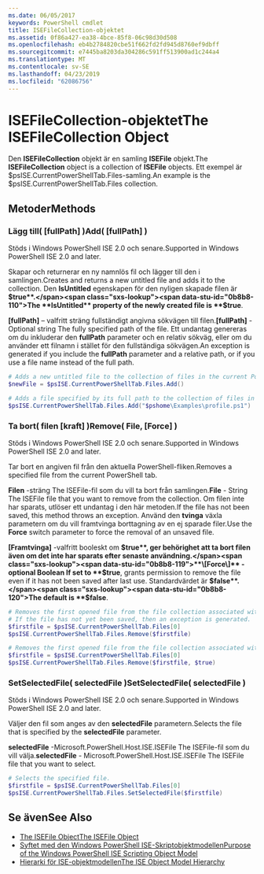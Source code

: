 ```yaml
---
ms.date: 06/05/2017
keywords: PowerShell cmdlet
title: ISEFileCollection-objektet
ms.assetid: 0f86a427-ea38-4bce-85f8-06c98d30d508
ms.openlocfilehash: eb4b2784820cbe51f662fd2fd945d8760ef9dbff
ms.sourcegitcommit: e7445ba8203da304286c591ff513900ad1c244a4
ms.translationtype: MT
ms.contentlocale: sv-SE
ms.lasthandoff: 04/23/2019
ms.locfileid: "62086756"
---
```

# <a name="the-isefilecollection-object"></a><span data-ttu-id="0b8b8-103">ISEFileCollection-objektet</span><span class="sxs-lookup"><span data-stu-id="0b8b8-103">The ISEFileCollection Object</span></span>

<span data-ttu-id="0b8b8-104">Den **ISEFileCollection** objekt är en samling **ISEFile** objekt.</span><span class="sxs-lookup"><span data-stu-id="0b8b8-104">The **ISEFileCollection** object is a collection of **ISEFile** objects.</span></span> <span data-ttu-id="0b8b8-105">Ett exempel är $psISE.CurrentPowerShellTab.Files-samling.</span><span class="sxs-lookup"><span data-stu-id="0b8b8-105">An example is the $psISE.CurrentPowerShellTab.Files collection.</span></span>

## <a name="methods"></a><span data-ttu-id="0b8b8-106">Metoder</span><span class="sxs-lookup"><span data-stu-id="0b8b8-106">Methods</span></span>

### <a name="add-fullpath-"></a><span data-ttu-id="0b8b8-107">Lägg till\( \[fullPath\] \)</span><span class="sxs-lookup"><span data-stu-id="0b8b8-107">Add\( \[fullPath\] \)</span></span>

<span data-ttu-id="0b8b8-108">Stöds i Windows PowerShell ISE 2.0 och senare.</span><span class="sxs-lookup"><span data-stu-id="0b8b8-108">Supported in Windows PowerShell ISE 2.0 and later.</span></span>

<span data-ttu-id="0b8b8-109">Skapar och returnerar en ny namnlös fil och lägger till den i samlingen.</span><span class="sxs-lookup"><span data-stu-id="0b8b8-109">Creates and returns a new untitled file and adds it to the collection.</span></span> <span data-ttu-id="0b8b8-110">Den **IsUntitled** egenskapen för den nyligen skapade filen är **$true**.</span><span class="sxs-lookup"><span data-stu-id="0b8b8-110">The **IsUntitled** property of the newly created file is **$true**.</span></span>

<span data-ttu-id="0b8b8-111">**\[fullPath\]**  – valfritt sträng fullständigt angivna sökvägen till filen.</span><span class="sxs-lookup"><span data-stu-id="0b8b8-111">**\[fullPath\]** - Optional string The fully specified path of the file.</span></span> <span data-ttu-id="0b8b8-112">Ett undantag genereras om du inkluderar den **fullPath** parameter och en relativ sökväg, eller om du använder ett filnamn i stället för den fullständiga sökvägen.</span><span class="sxs-lookup"><span data-stu-id="0b8b8-112">An exception is generated if you include the **fullPath** parameter and a relative path, or if you use a file name instead of the full path.</span></span>

```powershell
# Adds a new untitled file to the collection of files in the current PowerShell tab.
$newFile = $psISE.CurrentPowerShellTab.Files.Add()

# Adds a file specified by its full path to the collection of files in the current PowerShell tab.
$psISE.CurrentPowerShellTab.Files.Add("$pshome\Examples\profile.ps1")
```

### <a name="remove-file-force-"></a><span data-ttu-id="0b8b8-113">Ta bort\( filen \[kraft\] \)</span><span class="sxs-lookup"><span data-stu-id="0b8b8-113">Remove\( File, \[Force\] \)</span></span>

<span data-ttu-id="0b8b8-114">Stöds i Windows PowerShell ISE 2.0 och senare.</span><span class="sxs-lookup"><span data-stu-id="0b8b8-114">Supported in Windows PowerShell ISE 2.0 and later.</span></span>

<span data-ttu-id="0b8b8-115">Tar bort en angiven fil från den aktuella PowerShell-fliken.</span><span class="sxs-lookup"><span data-stu-id="0b8b8-115">Removes a specified file from the current PowerShell tab.</span></span>

<span data-ttu-id="0b8b8-116">**Filen** -sträng The ISEFile-fil som du vill ta bort från samlingen.</span><span class="sxs-lookup"><span data-stu-id="0b8b8-116">**File** - String The ISEFile file that you want to remove from the collection.</span></span> <span data-ttu-id="0b8b8-117">Om filen inte har sparats, utlöser ett undantag i den här metoden.</span><span class="sxs-lookup"><span data-stu-id="0b8b8-117">If the file has not been saved, this method throws an exception.</span></span> <span data-ttu-id="0b8b8-118">Använd den **tvinga** växla parametern om du vill framtvinga borttagning av en ej sparade filer.</span><span class="sxs-lookup"><span data-stu-id="0b8b8-118">Use the **Force** switch parameter to force the removal of an unsaved file.</span></span>

<span data-ttu-id="0b8b8-119">**\[Framtvinga\]**  -valfritt booleskt om **$true**, ger behörighet att ta bort filen även om det inte har sparats efter senaste användning.</span><span class="sxs-lookup"><span data-stu-id="0b8b8-119">**\[Force\]** - optional Boolean If set to **$true**, grants permission to remove the file even if it has not been saved after last use.</span></span> <span data-ttu-id="0b8b8-120">Standardvärdet är **$false**.</span><span class="sxs-lookup"><span data-stu-id="0b8b8-120">The default is **$false**.</span></span>

```powershell
# Removes the first opened file from the file collection associated with the current PowerShell tab.
# If the file has not yet been saved, then an exception is generated.
$firstfile = $psISE.CurrentPowerShellTab.Files[0]
$psISE.CurrentPowerShellTab.Files.Remove($firstfile)

# Removes the first opened file from the file collection associated with the current PowerShell tab, even if it has not been saved.
$firstfile = $psISE.CurrentPowerShellTab.Files[0]
$psISE.CurrentPowerShellTab.Files.Remove($firstfile, $true)
```

### <a name="setselectedfile-selectedfile-"></a><span data-ttu-id="0b8b8-121">SetSelectedFile\( selectedFile \)</span><span class="sxs-lookup"><span data-stu-id="0b8b8-121">SetSelectedFile\( selectedFile \)</span></span>

<span data-ttu-id="0b8b8-122">Stöds i Windows PowerShell ISE 2.0 och senare.</span><span class="sxs-lookup"><span data-stu-id="0b8b8-122">Supported in Windows PowerShell ISE 2.0 and later.</span></span>

<span data-ttu-id="0b8b8-123">Väljer den fil som anges av den **selectedFile** parametern.</span><span class="sxs-lookup"><span data-stu-id="0b8b8-123">Selects the file that is specified by the **selectedFile** parameter.</span></span>

<span data-ttu-id="0b8b8-124">**selectedFile** -Microsoft.PowerShell.Host.ISE.ISEFile The ISEFile-fil som du vill välja.</span><span class="sxs-lookup"><span data-stu-id="0b8b8-124">**selectedFile** - Microsoft.PowerShell.Host.ISE.ISEFile The ISEFile file that you want to select.</span></span>

```powershell
# Selects the specified file.
$firstfile = $psISE.CurrentPowerShellTab.Files[0]
$psISE.CurrentPowerShellTab.Files.SetSelectedFile($firstfile)
```

## <a name="see-also"></a><span data-ttu-id="0b8b8-125">Se även</span><span class="sxs-lookup"><span data-stu-id="0b8b8-125">See Also</span></span>

- [<span data-ttu-id="0b8b8-126">The ISEFile Object</span><span class="sxs-lookup"><span data-stu-id="0b8b8-126">The ISEFile Object</span></span>](The-ISEFile-Object.md)
- [<span data-ttu-id="0b8b8-127">Syftet med den Windows PowerShell ISE-Skriptobjektmodellen</span><span class="sxs-lookup"><span data-stu-id="0b8b8-127">Purpose of the Windows PowerShell ISE Scripting Object Model</span></span>](Purpose-of-the-Windows-PowerShell-ISE-Scripting-Object-Model.md)
- [<span data-ttu-id="0b8b8-128">Hierarki för ISE-objektmodellen</span><span class="sxs-lookup"><span data-stu-id="0b8b8-128">The ISE Object Model Hierarchy</span></span>](The-ISE-Object-Model-Hierarchy.md)